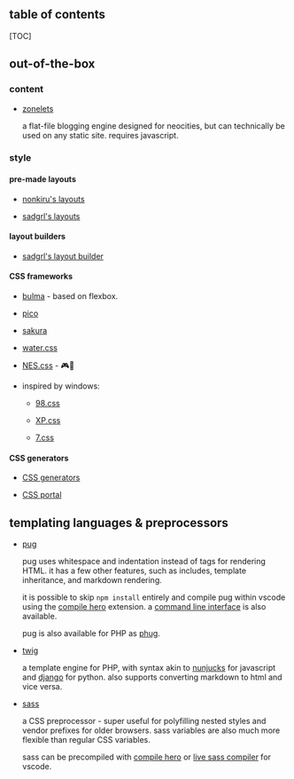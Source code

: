 <section>

<h2>table of contents</h2>

[TOC]

</section>

<section>

## out-of-the-box

### content

- [zonelets](https://zonelets.net/)

    a flat-file blogging engine designed for neocities, but can technically be used on any static site. requires javascript.

### style

#### pre-made layouts

- [nonkiru's layouts](https://nonkiru.art/layouts)

- [sadgrl's layouts](https://sadgrl.online/webmastery/layouts/)

#### layout builders

- [sadgrl's layout builder](https://sadgrl.online/projects/layout-builder/)

#### CSS frameworks

- [bulma](https://bulma.io/) - based on flexbox.

- [pico](https://github.com/picocss/pico)

- [sakura](https://github.com/oxalorg/sakura)

- [water.css](https://github.com/kognise/water.css)

- [NES.css](https://github.com/nostalgic-css/NES.css) - 🎮💖

- inspired by windows:

    - [98.css](https://github.com/jdan/98.css)

    - [XP.css](https://botoxparty.github.io/XP.css/)

    - [7.css](https://khang-nd.github.io/7.css/)

#### CSS generators

- [CSS generators](https://css-generators.com/)

- [CSS portal](https://www.cssportal.com/)

</section>

<section>

## templating languages & preprocessors

- [pug](https://github.com/pugjs/pug#syntax)

    pug uses whitespace and indentation instead of tags for rendering HTML. it has a few other features, such as includes, template inheritance, and markdown rendering.
    
    it is possible to skip `npm install` entirely and compile pug within vscode using the [compile hero](https://marketplace.visualstudio.com/items?itemName=Wscats.qf) extension. a [command line interface](https://github.com/pugjs/pug-cli) is also available.

    pug is also available for PHP as [phug](https://phug-lang.com/).

- [twig](https://twig.symfony.com/)

    a template engine for PHP, with syntax akin to [nunjucks](https://mozilla.github.io/nunjucks/) for javascript and [django](https://docs.djangoproject.com/en/4.2/topics/templates/) for python. also supports converting markdown to html and vice versa.

- [sass](https://sass-lang.com/)

    a CSS preprocessor - super useful for polyfilling nested styles and vendor prefixes for older browsers. sass variables are also much more flexible than regular CSS variables.
    
    sass can be precompiled with [compile hero](https://github.com/Wscats/compile-hero) or [live sass compiler](https://marketplace.visualstudio.com/items?itemName=glenn2223.live-sass) for vscode.

</section>
